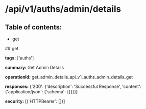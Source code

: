 # /api/v1/auths/admin/details

## Table of contents:
- [get](#get)

<a name="get" />
## get

**tags:** ['auths']

**summary:** Get Admin Details

**operationId:** get_admin_details_api_v1_auths_admin_details_get

**responses:** {'200': {'description': 'Successful Response', 'content': {'application/json': {'schema': {}}}}}

**security:** [{'HTTPBearer': []}]


